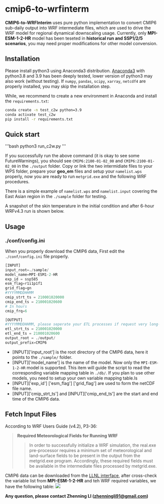 # cmip6-to-wrfinterm

**CMIP6-to-WRFInterim** uses pure python implementation to convert CMIP6 sub-daily output into WRF intermediate files, which are used to drive the WRF model for regional dynamical downscaling usage.
Currently, only **MPI-ESM-1-2-HR** model has been teseted in **historical run and SSP1/2/5 scenarios**, you may need proper modifications for other model convension.

## Installation
Please install python3 using Anaconda3 distribution. [Anaconda3](https://www.anaconda.com/products/individual) with python3.8 and 3.9 has been deeply tested, lower version of python3 may also work (without testing). If `numpy`, `pandas`, `scipy`, `xarray`, `netcdf4` are properly installed, you may skip the installation step.

While, we recommend to create a new environment in Anaconda and install the `requirements.txt`:

```bash
conda create -n test_c2w python=3.9
conda activate test_c2w
pip install -r requirements.txt
```

## Quick start

'''bash
python3 run_c2w.py
'''

If you successfully run the above command (it is okay to see some FutureWarnings), you should see `CMIP6:2100-01-02_00` and `CMIP6:2100-01-02_00` in the `./output` folder. 
Copy or link the two intermidiate files to your WPS folder, prepare your **geo_em** files and setup your `namelist.wps` properly, now you are ready to run `metgrid.exe` and the following WRF procedures.

There is a simple example of `namelist.wps` and `namelist.input` covering the East Asian region in the `./sample` folder for testing.

A snapshot of the skin temperature in the initial condition and after 6-hour WRFv4.3 run is shown below.


## Usage

### ./conf/config.ini

When you properly download the CMIP6 data, First edit the `./conf/config.ini` file properly.

``` python
[INPUT]
input_root=./sample/ 
model_name=MPI-ESM1-2-HR
exp_id = ssp585
esm_flag=r1i1p1f1
grid_flag=gn
#YYYYMMDDHHMM
cmip_strt_ts = 210001020000
cmip_end_ts = 210001020600
# In hours
cmip_frq=6

[OUTPUT]
#YYYYMMDDHHMM, please seperate your ETL processes if request very long-term simulation
etl_strt_ts = 210001020000
etl_end_ts = 210001020600
output_root = ./output/
output_prefix=CMIP6 
``` 
* [INPUT]['input_root'] is the root directory of the CMIP6 data, here it points to the `./sample/` folder.
* [INPUT]['model_name'] is the name of the model. Now only the `MPI-ESM-1-2-HR` model is supported. This item will guide the script to read the corresponding variable mapping table in `./db/`. If you plan to use other models, you need to setup your own variable mapping table.ls
* [INPUT]['exp_id'] ['esm_flag'] ['grid_flag'] are used to form the netCDF file name.
* [INPUT]['cmip_strt_ts'] and [INPUT]['cmip_end_ts'] are the start and end time of the CMIP6 data.

### 



## Fetch Input Files

According to WRF Users Guide (v4.2), P3-36:
> **Required Meteorological Fields for Running WRF**
>> In order to successfully initialize a WRF simulation, the real.exe pre-processor requires a 
>> minimum set of meteorological and land-surface fields to be present in the output from 
>> the metgrid.exe program. Accordingly, these required fields must be available in the 
>> intermediate files processed by metgrid.exe. 

CMIP6 data can be downloaded from the [LLNL interface](https://esgf-node.llnl.gov/search/cmip6/), after cross-check the variable list from **MPI-ESM-1-2-HR** and teh WRF required variables,
we have the following table:
![](https://raw.githubusercontent.com/Novarizark/cmip6-to-wrfinterm/master/fig/var_table.png)


**Any question, please contact Zhenning LI (zhenningli91@gmail.com)**


